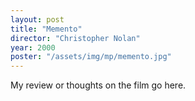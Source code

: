 ```yaml
---
layout: post
title: "Memento"
director: "Christopher Nolan"
year: 2000
poster: "/assets/img/mp/memento.jpg"
---
```


My review or thoughts on the film go here.

